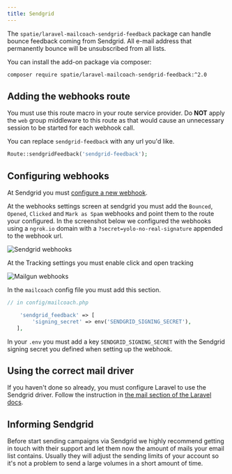 ```yaml
---
title: Sendgrid
---
```


The `spatie/laravel-mailcoach-sendgrid-feedback` package can handle bounce feedback coming from Sendgrid. All e-mail address that permanently bounce will be unsubscribed from all lists.

You can install the add-on package via composer:

```bash
composer require spatie/laravel-mailcoach-sendgrid-feedback:^2.0
```

## Adding the webhooks route

You must use this route macro in your route service provider. Do **NOT** apply the `web` group middleware to this route as that would cause an unnecessary session to be started for each webhook call.

You can replace `sendgrid-feedback` with any url you'd like.


```php
Route::sendgridFeedback('sendgrid-feedback');
```

## Configuring webhooks

At Sendgrid you must [configure a new webhook](https://sendgrid.com/docs/for-developers/tracking-events/getting-started-event-webhook/).

At the webhooks settings screen at sendgrid you must add the `Bounced`, `Opened`, `Clicked` and `Mark as Spam` webhooks and point them to the route your configured. In the screenshot below we configured the webhooks using a `ngrok.io` domain with a `?secret=yolo-no-real-signature` appended to the webhook url.

![Sendgrid webhooks](https://mailcoach.app/images/docs/v3/sendgrid-webhooks.png)

At the Tracking settings you must enable click and open tracking

![Mailgun webhooks](https://mailcoach.app/images/docs/v3/sendgrid-tracking-settings.png)

In the `mailcoach` config file you must add this section.

```php
// in config/mailcoach.php

    'sendgrid_feedback' => [
        'signing_secret' => env('SENDGRID_SIGNING_SECRET'),
   ],
```

In your `.env` you must add a key `SENDGRID_SIGNING_SECRET` with the Sendgrid signing secret you defined when setting up the webhook. 

## Using the correct mail driver

If you haven't done so already, you must configure Laravel to use the Sendgrid driver. Follow the instruction in [the mail section of the Laravel docs](https://laravel.com/docs/7.x/mail#driver-prerequisites).

## Informing Sendgrid 

Before start sending campaigns via Sendgrid we highly recommend getting in touch with their support and let them now the amount of mails your email list contains. Usually they will adjust the sending limits of your account so it's not a problem to send a large volumes in a short amount of time.
